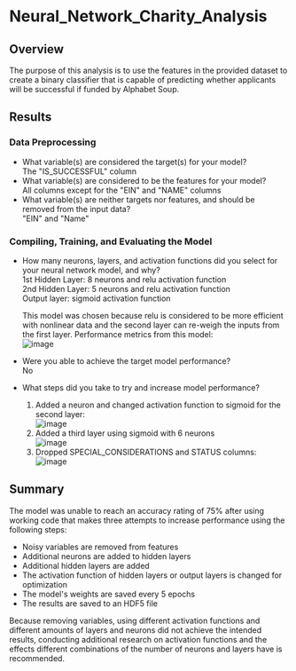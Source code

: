 # Neural_Network_Charity_Analysis
## Overview
The purpose of this analysis is to use the features in the provided dataset to create a binary classifier that is capable of predicting whether applicants will be successful if funded by Alphabet Soup.

## Results
### Data Preprocessing
* What variable(s) are considered the target(s) for your model?
  <br>The "IS_SUCCESSFUL" column
* What variable(s) are considered to be the features for your model?
  <br>All columns except for the "EIN" and "NAME" columns
* What variable(s) are neither targets nor features, and should be removed from the input data?
  <br>"EIN" and "Name"
  
### Compiling, Training, and Evaluating the Model
* How many neurons, layers, and activation functions did you select for your neural network model, and why?
  <br>1st Hidden Layer: 8 neurons and relu activation function
  <br>2nd Hidden Layer: 5 neurons and relu activation function
  <br>Output layer: sigmoid activation function
  
  This model was chosen because relu is considered to be more efficient with nonlinear data and the second layer can re-weigh the inputs from the first layer. Performance metrics from this model: 
  <br>![image](https://user-images.githubusercontent.com/5934390/125510754-bb760bf3-cb55-47ef-913a-d2430e0e9b9d.png)

* Were you able to achieve the target model performance?
  <br>No
* What steps did you take to try and increase model performance?
  1. Added a neuron and changed activation function to sigmoid for the second layer:
     <br>![image](https://user-images.githubusercontent.com/5934390/125520997-85a93f30-fdd8-4575-bd64-8f7e521125c4.png)
  2. Added a third layer using sigmoid with 6 neurons
     <br>![image](https://user-images.githubusercontent.com/5934390/125522158-ffcebf5b-1541-47cf-b086-8291fd1f3eed.png)
  3. Dropped SPECIAL_CONSIDERATIONS and STATUS columns:
     <br>![image](https://user-images.githubusercontent.com/5934390/125521664-8855a651-9d1a-4204-93db-f370a8978611.png)

## Summary
The model was unable to reach an accuracy rating of 75% after using working code that makes three attempts to increase performance using the following steps:
  * Noisy variables are removed from features
  * Additional neurons are added to hidden layers
  * Additional hidden layers are added
  * The activation function of hidden layers or output layers is changed for optimization
  * The model's weights are saved every 5 epochs
  * The results are saved to an HDF5 file

Because removing variables, using different activation functions and different amounts of layers and neurons did not achieve the intended results, conducting additional research on activation functions and the effects different combinations of the number of neurons and layers have is recommended. 
